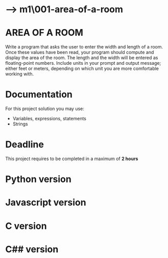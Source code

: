# --> m1\001-area-of-a-room
# AREA OF A ROOM

Write a program that asks the user to enter the width and length of a room. Once these values have been read, your program should compute and display the area of the room. The length and the width will be entered as floating-point numbers. Include units in your prompt and output message; either feet or meters, depending on which
unit you are more comfortable working with.

# Documentation

For this project solution you may use:

- Variables, expressions, statements
- Strings

# Deadline

This project requires to be completed in a maximum of **2 hours**


# Python version


# Javascript version


# C version


# C## version




